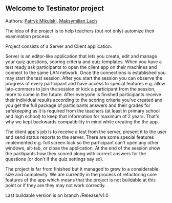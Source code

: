 ## Welcome to Testinator project

Authors: [Patryk Mikulski](https://github.com/Minorsonek), [Maksymilian Lach](https://github.com/Hooterr)

The idea of the project is to help teachers (but not only) automize their examination process.

Project consists of a Server and Client application. 

Server is an editor-like application that lets you create, edit and manage your quiz questions, scoring criteria and quiz templates.
When you have a test ready ask participants to open the client app on their machines and connect to the same LAN network. Once the connections is established you may start the test session. After you start the session you can observe the progress of every participant and have access to special features e.g. allow late-commers to join the session or kick a participant from the session, more to come in the future. 
After everyone is finished participants receive their individual results according to the scoring criteria you've created and you get the full package of participants answers and their grades for safekeeping as it is required from the teachers (at least in primary school and high school) to keep that information for maximum of 2 years. That's why we kept backwards compatibility in mind while creating the the app.

The client app's job is to receive a test from the server, present it to the user and send status reports to the server. There are some special features implemented e.g. full screen lock so the participant can't open any other windows, alt-tab, or close the application. At the end of the session show the paritipants how they scored along with correct answers for the questions (or don't if the quiz settings say so).

The project is far from finished but it managed to grew to a considerable size and complexity. We are currently in the process of refactoring core features of the app which means that the project is not buildable at this point or if they are they may not work correctly. 

Last buildable version is on branch /Release/v1.0
